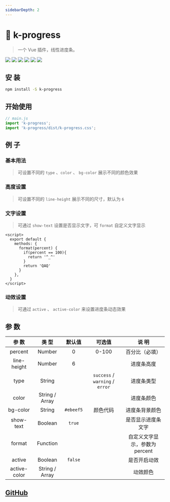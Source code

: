 ```yaml
---
sidebarDepth: 2
---
```


# 🌈 k-progress

> 一个 Vue 插件，线性进度条。

![](https://img.shields.io/npm/v/k-progress?color=success&style=flat-square)
![](https://img.shields.io/github/languages/top/xrkffgg/k-progress?style=flat-square)
![](https://img.shields.io/github/languages/code-size/xrkffgg/k-progress?color=orange&style=flat-square)
![](https://img.shields.io/github/stars/xrkffgg/k-progress?color=blueviolet&style=flat-square)
![](https://img.shields.io/github/license/xrkffgg/k-progress?color=red&style=flat-square)
![](https://img.shields.io/npm/dt/k-progress?color=ff69b4&style=flat-square)

## 安 装
```bash
npm install -S k-progress
```
## 开始使用
```js
// main.js
import 'k-progress';
import 'k-progress/dist/k-progress.css';
```
## 例 子
### 基本用法
> 可设置不同的 `type` 、`color` 、 `bg-color` 展示不同的颜色效果

<demo-code>
  <kprogress-1></kprogress-1>
  <highlight-code slot="codeText" lang="vue">
    <template>
      <div>
        <k-progress :percent="10"></k-progress>
        <k-progress :percent="20" type="success"></k-progress>
        <k-progress :percent="30" type="warning"></k-progress>
        <k-progress :percent="40" type="error"></k-progress>
        <k-progress :percent="50" color="#9254de"></k-progress>
        <k-progress :percent="60" :color="['#f5af19', '#f12711']"></k-progress>
        <k-progress :percent="70" :color="['#40a9ff', '#5cdbd3']" bg-color="#d9f7be"></k-progress>
      </div>
    </template>
  </highlight-code>
</demo-code>

### 高度设置
> 可设置不同的 `line-height` 展示不同的尺寸，默认为 `6` 

<demo-code>
  <kprogress-2></kprogress-2>
  <highlight-code slot="codeText" lang="vue">
    <template>
      <div>
        <k-progress :percent="10" ></k-progress>
        <k-progress :percent="20" type="success" :line-height="8"></k-progress>
        <k-progress :percent="30" type="warning" :line-height="10"></k-progress>
        <k-progress :percent="40" type="error" :line-height="12"></k-progress>
      </div>
    </template>
  </highlight-code>
</demo-code>

### 文字设置
> 可通过 `show-text` 设置是否显示文字，可 `format` 自定义文字显示

<demo-code>
  <kprogress-3></kprogress-3>
  <highlight-code slot="codeText" lang="vue">
    <template>
      <div>
        <k-progress :percent="50" ></k-progress>
        <k-progress :percent="60" type="success" :show-text="false" ></k-progress>
        <k-progress :percent="80" type="warning" :format="format"></k-progress>
        <k-progress :percent="100" type="error" :format="format"></k-progress>
      </div>
    </template>

    <script>
      export default {
        methods: {
          format(percent) {
            if(percent == 100){
              return '^_^'
            }
            return 'QAQ'
          }
        },
      }
    </script>
  </highlight-code>
</demo-code>

### 动效设置
> 可通过 `active` 、 `active-color` 来设置进度条动态效果

<demo-code>
  <kprogress-4></kprogress-4>
  <highlight-code slot="codeText" lang="vue">
    <template>
      <div>
        <k-progress :percent="40" ></k-progress>
        <k-progress :percent="60" active></k-progress>
        <k-progress :percent="80" active active-color="#262626"></k-progress>
        <k-progress :percent="100" active :active-color="['#820014', '#ffec3d']"></k-progress>
      </div>
    </template>
  </highlight-code>
</demo-code>

## 参 数
|    参 数     |     类 型      |  默认值   |             可选值              |             说 明             |
| :----------: | :------------: | :-------: | :-----------------------------: | :---------------------------: |
|   percent    |     Number     |     0     |              0-100              |        百分比（必填）         |
| line-height  |     Number     |     6     |                                 |          进度条高度           |
|     type     |     String     |           | `success` / `warning` / `error` |          进度条类型           |
|    color     | String / Array |           |                                 |          进度条颜色           |
|   bg-color   |     String     | `#ebeef5` |            颜色代码             |        进度条背景颜色         |
|  show-text   |    Boolean     |  `true`   |                                 |      是否显示进度条文字       |
|    format    |    Function    |           |                                 | 自定义文字显示，参数为percent |
|    active    |    Boolean     |  `false`  |                                 |         是否开启动效          |
| active-color | String / Array |           |                                 |           动效颜色            |

## [GitHub](https://github.com/xrkffgg/k-progress)